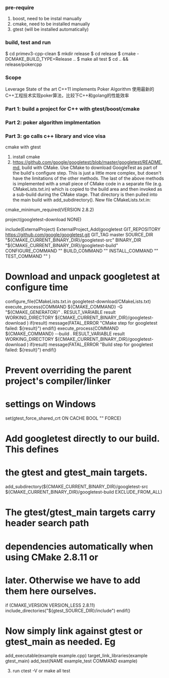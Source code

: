 ### pre-require
1. boost, need to be instal manually
2. cmake, need to be installed manually
3. gtest (will be installed automatically)

### build, test and run
$ cd primev3-cpp-clean
$ mkdir release
$ cd release 
$ cmake -DCMAKE_BUILD_TYPE=Release ..
$ make all test
$ cd .. && release/pokercpp

### Scope
Leverage State of the art C++11 implements Poker Algorithm
使用最新的C++工程技术实现poker算法，比较下C++和golang的性能效率

### Part 1: build a project for C++ with gtest/boost/cmake

### Part 2: poker algorithm implmentation

### Part 3: go calls c++ library and vice visa

cmake with gtest

1. install cmake
2. https://github.com/google/googletest/blob/master/googletest/README.md, build with CMake.  Use CMake to download GoogleTest as part of the build's configure step. This is just a little more complex, but doesn't have the limitations of the other methods.
The last of the above methods is implemented with a small piece of CMake code in a separate file (e.g. CMakeLists.txt.in) which is copied to the build area and then invoked as a sub-build during the CMake stage. That directory is then pulled into the main build with add_subdirectory(). 
New file CMakeLists.txt.in:

cmake_minimum_required(VERSION 2.8.2)

project(googletest-download NONE)

include(ExternalProject)
ExternalProject_Add(googletest
  GIT_REPOSITORY    https://github.com/google/googletest.git
  GIT_TAG           master
  SOURCE_DIR        "${CMAKE_CURRENT_BINARY_DIR}/googletest-src"
  BINARY_DIR        "${CMAKE_CURRENT_BINARY_DIR}/googletest-build"
  CONFIGURE_COMMAND ""
  BUILD_COMMAND     ""
  INSTALL_COMMAND   ""
  TEST_COMMAND      ""
)
# Download and unpack googletest at configure time
configure_file(CMakeLists.txt.in googletest-download/CMakeLists.txt)
execute_process(COMMAND ${CMAKE_COMMAND} -G "${CMAKE_GENERATOR}" .
  RESULT_VARIABLE result
  WORKING_DIRECTORY ${CMAKE_CURRENT_BINARY_DIR}/googletest-download )
if(result)
  message(FATAL_ERROR "CMake step for googletest failed: ${result}")
endif()
execute_process(COMMAND ${CMAKE_COMMAND} --build .
  RESULT_VARIABLE result
  WORKING_DIRECTORY ${CMAKE_CURRENT_BINARY_DIR}/googletest-download )
if(result)
  message(FATAL_ERROR "Build step for googletest failed: ${result}")
endif()

# Prevent overriding the parent project's compiler/linker
# settings on Windows
set(gtest_force_shared_crt ON CACHE BOOL "" FORCE)

# Add googletest directly to our build. This defines
# the gtest and gtest_main targets.
add_subdirectory(${CMAKE_CURRENT_BINARY_DIR}/googletest-src
                 ${CMAKE_CURRENT_BINARY_DIR}/googletest-build
                 EXCLUDE_FROM_ALL)

# The gtest/gtest_main targets carry header search path
# dependencies automatically when using CMake 2.8.11 or
# later. Otherwise we have to add them here ourselves.
if (CMAKE_VERSION VERSION_LESS 2.8.11)
  include_directories("${gtest_SOURCE_DIR}/include")
endif()

# Now simply link against gtest or gtest_main as needed. Eg
add_executable(example example.cpp)
target_link_libraries(example gtest_main)
add_test(NAME example_test COMMAND example)


3. run ctest -V or make all test

